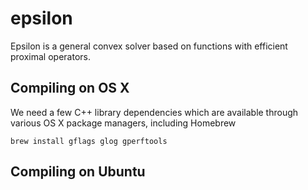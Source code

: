 # epsilon
Epsilon is a general convex solver based on functions with efficient proximal
operators.

Compiling on OS X
-----------------

We need a few C++ library dependencies which are available through various OS X
package managers, including Homebrew
```
brew install gflags glog gperftools
```

Compiling on Ubuntu
-------------------
